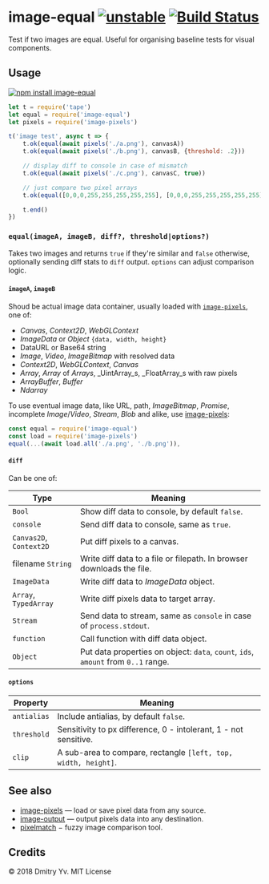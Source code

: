 # image-equal [![unstable](https://img.shields.io/badge/stability-unstable-green.svg)](http://github.com/badges/stability-badges) [![Build Status](https://img.shields.io/travis/dy/image-equal.svg)](https://travis-ci.org/dy/image-equal)

Test if two images are equal. Useful for organising baseline tests for visual components.

## Usage

[![npm install image-equal](https://nodei.co/npm/image-equal.png?mini=true)](https://npmjs.org/package/image-equal/)

```js
let t = require('tape')
let equal = require('image-equal')
let pixels = require('image-pixels')

t('image test', async t => {
	t.ok(equal(await pixels('./a.png'), canvasA))
	t.ok(equal(await pixels('./b.png'), canvasB, {threshold: .2}))

	// display diff to console in case of mismatch
	t.ok(equal(await pixels('./c.png'), canvasC, true))

	// just compare two pixel arrays
	t.ok(equal([0,0,0,255,255,255,255,255], [0,0,0,255,255,255,255,255]))

	t.end()
})
```

### `equal(imageA, imageB, diff?, threshold|options?)`

Takes two images and returns `true` if they're similar and `false` otherwise, optionally sending diff stats to `diff` output. `options` can adjust comparison logic.

#### `imageA`, `imageB`

Shoud be actual image data container, usually loaded with [`image-pixels`](https://ghub.io/image-pixels), one of:

* _Canvas_, _Context2D_, _WebGLContext_
* _ImageData_ or _Object_ `{data, width, height}`
* DataURL or Base64 string
* _Image_, _Video_, _ImageBitmap_ with resolved data
* _Context2D_, _WebGLContext_, _Canvas_
* _Array_, _Array_ of _Arrays_, _UintArray_s, _FloatArray_s with raw pixels
* _ArrayBuffer_, _Buffer_
* _Ndarray_

To use eventual image data, like URL, path, _ImageBitmap_, _Promise_, incomplete _Image_/_Video_, _Stream_, _Blob_ and alike, use [image-pixels](https://ghub.io/image-pixels):

```js
const equal = require('image-equal')
const load = require('image-pixels')
equal(...(await load.all('./a.png', './b.png')),
```

#### `diff`

Can be one of:

Type | Meaning
---|---
`Bool` | Show diff data to console, by default `false`.
`console` | Send diff data to console, same as `true`.
`Canvas2D`, `Context2D` | Put diff pixels to a canvas.
filename `String` | Write diff data to a file or filepath. In browser downloads the file.
`ImageData` | Write diff data to _ImageData_ object.
`Array`, `TypedArray` | Write diff pixels data to target array.
`Stream` | Send data to stream, same as `console` in case of `process.stdout`.
`function` | Call function with diff data object.
`Object` | Put data properties on object: `data`, `count`, `ids`, `amount` from `0..1` range.

#### `options`

Property | Meaning
---|---
`antialias` | Include antialias, by default `false`.
`threshold` | Sensitivity to px difference, 0 - intolerant, 1 - not sensitive.
`clip` | A sub-area to compare, rectangle `[left, top, width, height]`.

## See also

* [image-pixels](https://ghub.io/image-pixels) — load or save pixel data from any source.
* [image-output](https://ghub.io/image-output) — output pixels data into any destination.
* [pixelmatch](https://ghub.io/pixelmatch) − fuzzy image comparison tool.

## Credits

© 2018 Dmitry Yv. MIT License
